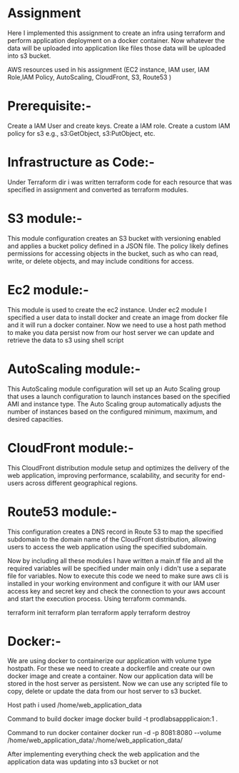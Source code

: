 # Assignment

Here I implemented this assignment to create an infra using terraform and perform application deployment on a docker container. Now whatever the data will be uploaded into application like files those data will be uploaded into s3 bucket.

AWS resources used in his assignment  (EC2 instance, IAM user, IAM Role,IAM Policy, AutoScaling, CloudFront, S3, Route53 )

# Prerequisite:- 
Create a IAM User and create keys.
Create a IAM role.
Create a custom IAM policy for s3 e.g., s3:GetObject, s3:PutObject, etc. 

# Infrastructure as Code:-
Under Terraform dir i was written terraform code for each resource that was specified in assignment and converted as terraform modules.

# S3 module:-
This module configuration creates an S3 bucket with versioning enabled and applies a bucket policy defined in a JSON file. The policy likely defines permissions for accessing objects in the bucket, such as who can read, write, or delete objects, and may include conditions for access.

# Ec2 module:-
This module is used to create the ec2 instance. Under ec2 module I specified a user data to install docker and create an image from docker file and it will run a docker container. Now we need to use a host path method to make you data persist now from our host server we can update and retrieve the data to s3 using shell script

# AutoScaling module:-
This AutoScaling module configuration will set up an Auto Scaling group that uses a launch configuration to launch instances based on the specified AMI and instance type. The Auto Scaling group automatically adjusts the number of instances based on the configured minimum, maximum, and desired capacities.

# CloudFront module:-
This CloudFront distribution module setup and optimizes the delivery of the web application, improving performance, scalability, and security for end-users across different geographical regions.

# Route53 module:-
This configuration creates a DNS record in Route 53 to map the specified subdomain to the domain name of the CloudFront distribution, allowing users to access the web application using the specified subdomain.

Now by including all these modules I have written a main.tf file and all the required variables will be specified under main only i didn't use a separate file for variables. Now to execute this code we need to make sure aws cli is installed in your working environment and configure it with our IAM user access key and secret key and check the connection to your aws account and start the execution process. Using terraform commands.

 terraform init
 terraform plan
 terraform apply
 terraform destroy

# Docker:-
We are using docker to containerize our application with volume type hostpath. For these we need to create a dockerfile and create our own docker image and create a container.
Now our application data will be stored in the host server as persistent. Now we can use any scripted file to copy, delete or update the data from our host server to s3 bucket. 

Host path i used /home/web_application_data

Command to build docker image
docker build -t prodlabsappplicaion:1 .

Command to run docker container 
docker run -d -p 8081:8080 --volume /home/web_application_data/:/home/web_application_data/ <docker image id>



After implementing everything check the web application and the application data was updating into s3 bucket or not








